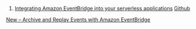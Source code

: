 1. [Integrating Amazon EventBridge into your serverless applications](https://aws.amazon.com/blogs/compute/integrating-amazon-eventbridge-into-your-serverless-applications/)
[Github](https://github.com/aws-samples/amazon-eventbridge-producer-consumer-example)

[New – Archive and Replay Events with Amazon EventBridge](https://aws.amazon.com/blogs/aws/new-archive-and-replay-events-with-amazon-eventbridge/)

